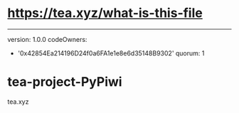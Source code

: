 # https://tea.xyz/what-is-this-file
---
version: 1.0.0
codeOwners:
  - '0x42854Ea214196D24f0a6FA1e1e8e6d35148B9302'
quorum: 1
# tea-project-PyPiwi
tea.xyz
